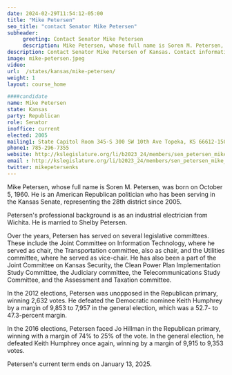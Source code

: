 ```yaml
---
date: 2024-02-29T11:54:12-05:00
title: "Mike Petersen"
seo_title: "contact Senator Mike Petersen"
subheader:
     greeting: Contact Senator Mike Petersen
     description: Mike Petersen, whose full name is Soren M. Petersen, was born on October 5, 1960. He is an American Republican politician who has been serving in the Kansas Senate, representing the 28th district since 2005.
description: Contact Senator Mike Petersen of Kansas. Contact information for Mike Petersen includes email address, phone number, and mailing address.
image: mike-petersen.jpeg
video:
url:  /states/kansas/mike-petersen/
weight: 1
layout: course_home

####candidate
name: Mike Petersen
state: Kansas
party: Republican
role: Senator
inoffice: current
elected: 2005
mailing1: State Capitol Room 345-S 300 SW 10th Ave Topeka, KS 66612-1504
phone1: 785-296-7355
website: http://kslegislature.org/li/b2023_24/members/sen_petersen_mike_1/
email : http://kslegislature.org/li/b2023_24/members/sen_petersen_mike_1/
twitter: mikepetersenks
---
```


Mike Petersen, whose full name is Soren M. Petersen, was born on October 5, 1960. He is an American Republican politician who has been serving in the Kansas Senate, representing the 28th district since 2005.

Petersen's professional background is as an industrial electrician from Wichita. He is married to Shelby Petersen.

Over the years, Petersen has served on several legislative committees. These include the Joint Committee on Information Technology, where he served as chair, the Transportation committee, also as chair, and the Utilities committee, where he served as vice-chair. He has also been a part of the Joint Committee on Kansas Security, the Clean Power Plan Implementation Study Committee, the Judiciary committee, the Telecommunications Study Committee, and the Assessment and Taxation committee.

In the 2012 elections, Petersen was unopposed in the Republican primary, winning 2,632 votes. He defeated the Democratic nominee Keith Humphrey by a margin of 9,853 to 7,957 in the general election, which was a 52.7- to 47.3-percent margin.

In the 2016 elections, Petersen faced Jo Hillman in the Republican primary, winning with a margin of 74% to 25% of the vote. In the general election, he defeated Keith Humphrey once again, winning by a margin of 9,915 to 9,353 votes.

Petersen's current term ends on January 13, 2025.
